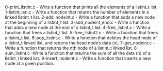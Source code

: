 0-print_listint.c - Write a function that prints all the elements of a listint_t list.
1-listint_len.c - Write a function that returns the number of elements in a linked listint_t list.
2-add_nodeint.c - Write a function that adds a new node at the beginning of a listint_t list.
3-add_nodeint_end.c - Write a function that adds a new node at the end of a listint_t list.
4-free_listint.c - Write a function that frees a listint_t list.
5-free_listint2.c - Write a function that frees a listint_t list.
6-pop_listint.c - Write a function that deletes the head node of a listint_t linked list, and returns the head node’s data (n).
7-get_nodeint.c - Write a function that returns the nth node of a listint_t linked list.
8-sum_listint.c -Write a function that returns the sum of all the data (n) of a listint_t linked list.
9-insert_nodeint.c - Write a function that inserts a new node at a given position.